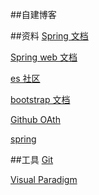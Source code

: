 ##自建博客

##资料
[Spring 文档](https://spring.io/guides)

[Spring web 文档](https://spring.io/guides/gs/serving-web-content/)

[es 社区](https://elasticsearch.cn/explore)

[bootstrap 文档](https://v3.bootcss.com/components/#navbar)

[Github OAth](https://docs.github.com/en/developers/apps/building-oauth-apps/creating-an-oauth-app)

[spring](https://docs.spring.io/spring-boot/docs/2.0.0.RC1/reference/htmlsingle/#boot-features-embedded-database-support)

##工具
[Git](https://git-scm.com/download)

[Visual Paradigm](https://www.visual-paradigm.com)


